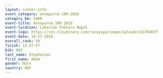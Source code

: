 ```yaml
---
layout: runner-info 
event_category: annapurna-100-2018 
category_km: 50KM 
event-title: Annapurna 100 2018 
event-location: Lakeside Pokhara Nepal 
event-logo: https://res.cloudinary.com/raceyaya/image/upload/v1570403752/logo/annapurna-100_kbwug4.jpg 
event-date: 10-27-2018 
overall_rank: 58
finish: 13-37-57
bib: 602
last_name: Stephenson
first_name: Adam
gender: Male
country: NEP
---
```

